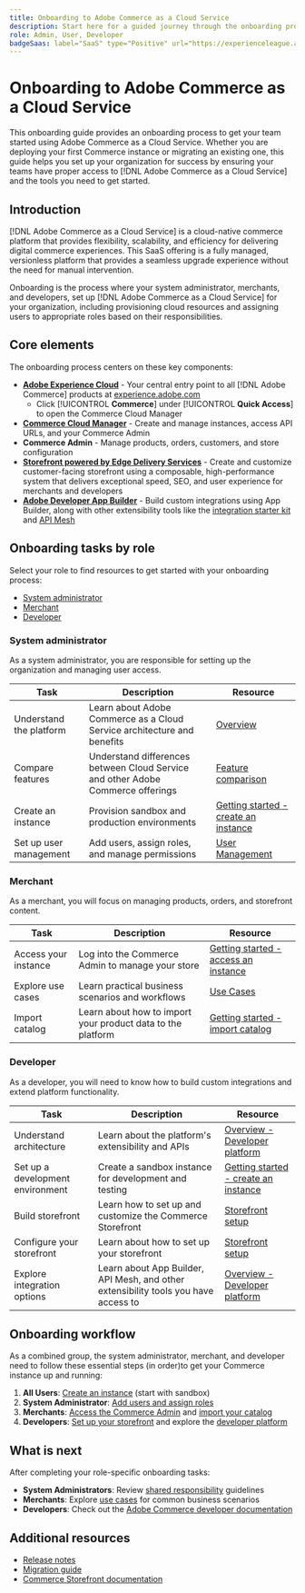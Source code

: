 ```yaml
---
title: Onboarding to Adobe Commerce as a Cloud Service
description: Start here for a guided journey through the onboarding process to Adobe Commerce as a Cloud Service.
role: Admin, User, Developer
badgeSaas: label="SaaS" type="Positive" url="https://experienceleague.adobe.com/en/docs/commerce/user-guides/product-solutions" tooltip="Applies to Adobe Commerce as a Cloud Service and Adobe Commerce Optimizer projects (Adobe-managed SaaS infrastructure)."
---
```


# Onboarding to Adobe Commerce as a Cloud Service

This onboarding guide provides an onboarding process to get your team started using Adobe Commerce as a Cloud Service. Whether you are deploying your first Commerce instance or migrating an existing one, this guide helps you set up your organization for success by ensuring your teams have proper access to [!DNL Adobe Commerce as a Cloud Service] and the tools you need to get started.

## Introduction

[!DNL Adobe Commerce as a Cloud Service] is a cloud-native commerce platform that provides flexibility, scalability, and efficiency for delivering digital commerce experiences. This SaaS offering is a fully managed, versionless platform that provides a seamless upgrade experience without the need for manual intervention.

Onboarding is the process where your system administrator, merchants, and developers, set up [!DNL Adobe Commerce as a Cloud Service] for your organization, including provisioning cloud resources and assigning users to appropriate roles based on their responsibilities.

## Core elements

The onboarding process centers on these key components:

* **[Adobe Experience Cloud](https://experience.adobe.com/)** - Your central entry point to all [!DNL Adobe Commerce] products at [experience.adobe.com](https://experience.adobe.com/)
  * Click [!UICONTROL **Commerce**] under [!UICONTROL **Quick Access**] to open the Commerce Cloud Manager
* **[Commerce Cloud Manager](https://experience.adobe.com/#/commerce/cloud-service)** - Create and manage instances, access API URLs, and your Commerce Admin
* **Commerce Admin** - Manage products, orders, customers, and store configuration
* **[Storefront powered by Edge Delivery Services](./storefront.md)** - Create and customize customer-facing storefront using a composable, high-performance system that delivers exceptional speed, SEO, and user experience for merchants and developers
* **[Adobe Developer App Builder](https://developer.adobe.com/app-builder/)** - Build custom integrations using App Builder, along with other extensibility tools like the [integration starter kit](https://developer.adobe.com/commerce/extensibility/starter-kit/integration/) and [API Mesh](https://developer.adobe.com/graphql-mesh-gateway/)

## Onboarding tasks by role

Select your role to find resources to get started with your onboarding process:

* [System administrator](#system-administrator)
* [Merchant](#merchant)
* [Developer](#developer)

### System administrator

As a system administrator, you are responsible for setting up the organization and managing user access.

| Task | Description | Resource |
|------|-------------|----------|
| Understand the platform | Learn about Adobe Commerce as a Cloud Service architecture and benefits | [Overview](overview.md) |
| Compare features | Understand differences between Cloud Service and other Adobe Commerce offerings | [Feature comparison](feature-comparison.md) |
| Create an instance | Provision sandbox and production environments | [Getting started - create an instance](getting-started.md#create-an-instance) |
| Set up user management | Add users, assign roles, and manage permissions | [User Management](user-management.md) |

### Merchant

As a merchant, you will focus on managing products, orders, and storefront content.

| Task | Description | Resource |
|------|-------------|----------|
| Access your instance | Log into the Commerce Admin to manage your store | [Getting started - access an instance](./getting-started.md#access-an-instance) |
| Explore use cases | Learn practical business scenarios and workflows | [Use Cases](./use-cases.md) |
| Import catalog | Learn about how to import your product data to the platform | [Getting started - import catalog](./getting-started.md#import-your-catalog) |

### Developer

As a developer, you will need to know how to build custom integrations and extend platform functionality.

| Task | Description | Resource |
|------|-------------|----------|
| Understand architecture | Learn about the platform's extensibility and APIs | [Overview - Developer platform](overview.md#developer-platform) |
| Set up a development environment | Create a sandbox instance for development and testing | [Getting started - create an instance](getting-started.md#create-an-instance) |
| Build storefront | Learn how to set up and customize the Commerce Storefront | [Storefront setup](./storefront.md) |
| Configure your storefront | Learn about how to set up your storefront | [Storefront setup](./storefront.md) |
| Explore integration options | Learn about App Builder, API Mesh, and other extensibility tools you have access to | [Overview - Developer platform](overview.md#developer-platform) |

## Onboarding workflow

As a combined group, the system administrator, merchant, and developer need to follow these essential steps (in order)to get your Commerce instance up and running:

1. **All Users**: [Create an instance](getting-started.md#create-an-instance) (start with sandbox)
1. **System Administrator**: [Add users and assign roles](user-management.md#add-users-and-admins)
1. **Merchants**: [Access the Commerce Admin](getting-started.md#access-an-instance) and [import your catalog](getting-started.md#import-your-catalog)
1. **Developers**: [Set up your storefront](storefront.md) and explore the [developer platform](overview.md#developer-platform)

## What is next

After completing your role-specific onboarding tasks:

* **System Administrators**: Review [shared responsibility](shared-responsibility.md) guidelines
* **Merchants**: Explore [use cases](use-cases.md) for common business scenarios
* **Developers**: Check out the [Adobe Commerce developer documentation](https://developer.adobe.com/commerce/docs)

## Additional resources

* [Release notes](release-notes.md)
* [Migration guide](migration/overview.md)
* [Commerce Storefront documentation](https://experienceleague.adobe.com/developer/commerce/storefront/)
